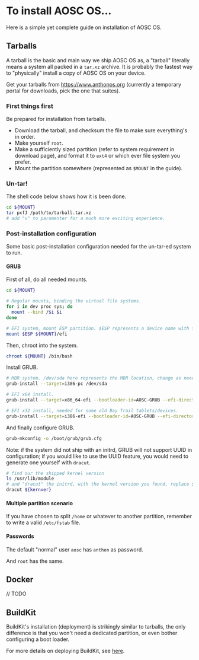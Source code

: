 # To install AOSC OS...

Here is a simple yet complete guide on installation of AOSC OS.

## Tarballs

A tarball is the basic and main way we ship AOSC OS as, a "tarball" literally means a system all packed in a `tar.xz` archive. It is probably the fastest way to "physically" install a copy of AOSC OS on your device.

Get your tarballs from https://www.anthonos.org (currently a temporary portal for downloads, pick the one that suites).

### First things first

Be prepared for installation from tarballs.

- Download the tarball, and checksum the file to make sure everything's in order.
- Make yourself `root`.
- Make a sufficiently sized partition (refer to system requirement in download page), and format it to `ext4` or which ever file system you prefer.
- Mount the partition somewhere (represented as `$MOUNT` in the guide).

### Un-tar!

The shell code below shows how it is been done.

```bash
cd ${MOUNT}
tar pxfJ /path/to/tarball.tar.xz
# add "v" to paramenter for a much more exciting experience.
```

### Post-installation configuration

Some basic post-installation configuration needed for the un-tar-ed system to run.

#### GRUB

First of all, do all needed mounts.

```bash
cd ${MOUNT}

# Regular mounts, binding the virtual file systems.
for i in dev proc sys; do
  mount --bind /$i $i
done

# EFI system, mount ESP partition. $ESP represents a device name with full path.
mount $ESP ${MOUNT}/efi
```

Then, chroot into the system.

```bash
chroot ${MOUNT} /bin/bash
```

Install GRUB.

```bash
# MBR system. /dev/sda here represents the MBR location, change as needed.
grub-install --target=i386-pc /dev/sda

# EFI x64 install.
grub-install --target=x86_64-efi --bootloader-id=AOSC-GRUB --efi-directory=/efi

# EFI x32 install, needed for some old Bay Trail tablets/devices.
grub-install --target=i386-efi --bootloader-id=AOSC-GRUB --efi-directory=/efi
```

And finally configure GRUB.

```bash
grub-mkconfig -o /boot/grub/grub.cfg
```

Note: if the system did not ship with an initrd, GRUB will not support UUID in configuration; if you would like to use the UUID feature, you would need to generate one yourself with `dracut`.

```bash
# find our the shipped kernel version
ls /usr/lib/module
# and "dracut" the initrd, with the kernel version you found, replace ${kernver} with the one you found
dracut ${kernver}
```

#### Multiple partition scenario

If you have chosen to split `/home` or whatever to another partition, remember to write a valid `/etc/fstab` file.

#### Passwords

The default "normal" user `aosc` has `anthon` as password.

And `root` has the same.

## Docker

// TODO

## BuildKit

BuildKit's installation (deployment) is strikingly similar to tarballs, the only difference is that you won't need a dedicated partition, or even bother configuring a boot loader.

For more details on deploying BuildKit, see [here](https://github.com/AOSC-Dev/aosc-os-abbs/wiki/Getting-started).
